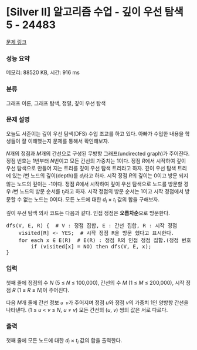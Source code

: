 # [Silver II] 알고리즘 수업 - 깊이 우선 탐색 5 - 24483 

[문제 링크](https://www.acmicpc.net/problem/24483) 

### 성능 요약

메모리: 88520 KB, 시간: 916 ms

### 분류

그래프 이론, 그래프 탐색, 정렬, 깊이 우선 탐색

### 문제 설명

<p style="user-select: auto;">오늘도 서준이는 깊이 우선 탐색(DFS) 수업 조교를 하고 있다. 아빠가 수업한 내용을 학생들이 잘 이해했는지 문제를 통해서 확인해보자.</p>

<p style="user-select: auto;"><em style="user-select: auto;">N</em>개의 정점과 <em style="user-select: auto;">M</em>개의 간선으로 구성된 무방향 그래프(undirected graph)가 주어진다. 정점 번호는 1번부터 <em style="user-select: auto;">N</em>번이고 모든 간선의 가중치는 1이다. 정점 <em style="user-select: auto;">R</em>에서 시작하여 깊이 우선 탐색으로 만들어 지는 트리를 깊이 우선 탐색 트리라고 하자. 깊이 우선 탐색 트리에 있는 <em style="user-select: auto;">i</em>번 노드의 깊이(depth)를 <em style="user-select: auto;">d<sub style="user-select: auto;">i</sub></em>라고 하자. 시작 정점 <em style="user-select: auto;">R</em>의 깊이는 0이고 방문 되지 않는 노드의 깊이는 -1이다. 정점 <em style="user-select: auto;">R</em>에서 시작하여 깊이 우선 탐색으로 노드를 방문할 경우 <em style="user-select: auto;">i</em>번 노드의 방문 순서를 <em style="user-select: auto;">t<sub style="user-select: auto;">i</sub></em>라고 하자. 시작 정점의 방문 순서는 1이고 시작 정점에서 방문할 수 없는 노드는 0이다. 모든 노드에 대한 <em style="user-select: auto;">d<sub style="user-select: auto;">i</sub></em> × <em style="user-select: auto;">t<sub style="user-select: auto;">i</sub></em> 값의 합을 구해보자.</p>

<p style="user-select: auto;">깊이 우선 탐색 의사 코드는 다음과 같다. 인접 정점은 <strong style="user-select: auto;">오름차순</strong>으로 방문한다.</p>

<pre style="user-select: auto;">dfs(V, E, R) {  # V : 정점 집합, E : 간선 집합, R : 시작 정점
    visited[R] <- YES;  # 시작 정점 R을 방문 했다고 표시한다.
    for each x ∈ E(R)  # E(R) : 정점 R의 인접 정점 집합.(정점 번호를 <strong style="user-select: auto;">오름차순</strong>으로 방문한다)
        if (visited[x] = NO) then dfs(V, E, x);
}</pre>

### 입력 

 <p style="user-select: auto;">첫째 줄에 정점의 수 <em style="user-select: auto;">N</em> (5 ≤ <em style="user-select: auto;">N</em> ≤ 100,000), 간선의 수 <em style="user-select: auto;">M</em> (1 ≤ <em style="user-select: auto;">M</em> ≤ 200,000), 시작 정점 <em style="user-select: auto;">R</em> (1 ≤ <em style="user-select: auto;">R</em> ≤ <em style="user-select: auto;">N</em>)이 주어진다.</p>

<p style="user-select: auto;">다음 <em style="user-select: auto;">M</em>개 줄에 간선 정보 <code style="user-select: auto;"><em style="user-select: auto;">u</em> <em style="user-select: auto;">v</em></code>가 주어지며 정점 <em style="user-select: auto;">u</em>와 정점 <em style="user-select: auto;">v</em>의 가중치 1인 양방향 간선을 나타낸다. (1 ≤ <em style="user-select: auto;">u</em> < <em style="user-select: auto;">v</em> ≤ <em style="user-select: auto;">N</em>, <em style="user-select: auto;">u</em> ≠ <em style="user-select: auto;">v</em>) 모든 간선의 (<em style="user-select: auto;">u</em>, <em style="user-select: auto;">v</em>) 쌍의 값은 서로 다르다.</p>

### 출력 

 <p style="user-select: auto;">첫째 줄에 모든 노드에 대한 <em style="user-select: auto;">d<sub style="user-select: auto;">i</sub></em> × <em style="user-select: auto;">t<sub style="user-select: auto;">i</sub></em> 값의 합을 출력한다.</p>

